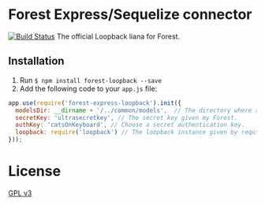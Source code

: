 # Forest Express/Sequelize connector
[![Build Status](https://travis-ci.org/ForestAdmin/forest-express-loopback.svg?branch=master)](https://travis-ci.org/ForestAdmin/forest-express-loopback)
The official Loopback liana for Forest.

## Installation

1. Run `$ npm install forest-loopback --save`
2. Add the following code to your `app.js` file:
```javascript
app.use(require('forest-express-loopback').init({
  modelsDir: __dirname + '/../common/models',  // The directory where all of your Loopback models are defined.
  secretKey: 'ultrasecretkey', // The secret key given my Forest.
  authKey: 'catsOnKeyboard', // Choose a secret authentication key.
  loopback: require('loopback') // The loopback instance given by require('loopback').
}));
```

# License

[GPL v3](https://github.com/ForestAdmin/forest-loopback/blob/master/LICENSE)
